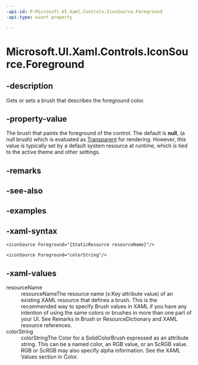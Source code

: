 ```yaml
---
-api-id: P:Microsoft.UI.Xaml.Controls.IconSource.Foreground
-api-type: winrt property

---
```

<!-- Property syntax.
public Brush Foreground { get;  set; }
-->

# Microsoft.UI.Xaml.Controls.IconSource.Foreground



## -description

Gets or sets a brush that describes the foreground color.



## -property-value

The brush that paints the foreground of the control. The default is **null**, (a null brush) which is evaluated as [Transparent](/uwp/api/windows.ui.colors.transparent) for rendering. However, this value is typically set by a default system resource at runtime, which is tied to the active theme and other settings.



## -remarks



## -see-also



## -examples



## -xaml-syntax
```xaml
<iconSource Foreground="{StaticResource resourceName}"/>
```

```xaml
<iconSource Foreground="colorString"/>
```



## -xaml-values

<dl><dt>resourceName</dt><dd>resourceNameThe resource name (x:Key attribute value) of an existing XAML resource that defines a brush. This is the recommended way to specify Brush values in XAML if you have any intention of using the same colors or brushes in more than one part of your UI. See Remarks in Brush or ResourceDictionary and XAML resource references.</dd>
<dt>colorString</dt><dd>colorStringThe Color for a SolidColorBrush expressed as an attribute string. This can be a named color, an RGB value, or an ScRGB value. RGB or ScRGB may also specify alpha information. See the XAML Values section in Color.</dd>
</dl>



